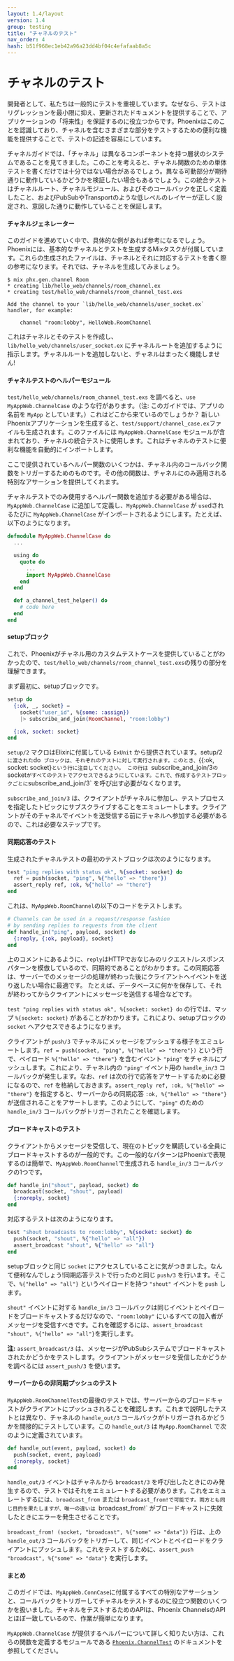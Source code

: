 ```yaml
---
layout: 1.4/layout
version: 1.4
group: testing
title: "チャネルのテスト"
nav_order: 4
hash: b51f968ec1eb42a96a23dd4bf04c4efafaab8a5c
---
```


# チャネルのテスト

開発者として、私たちは一般的にテストを重視しています。なぜなら、テストはリグレッションを最小限に抑え、更新されたドキュメントを提供することで、アプリケーションの「将来性」を保証するのに役立つからです。Phoenixはこのことを認識しており、チャネルを含むさまざまな部分をテストするための便利な機能を提供することで、テストの記述を容易にしています。

チャネルガイドでは、「チャネル」は異なるコンポーネントを持つ層状のシステムであることを見てきました。このことを考えると、チャネル関数のための単体テストを書くだけでは十分ではない場合があるでしょう。異なる可動部分が期待通りに動作しているかどうかを検証したい場合もあるでしょう。この統合テストはチャネルルート、チャネルモジュール、およびそのコールバックを正しく定義したこと、およびPubSubやTransportのような低レベルのレイヤーが正しく設定され、意図した通りに動作していることを保証します。

#### チャネルジェネレーター

このガイドを進めていく中で、具体的な例があれば参考になるでしょう。Phoenixには、基本的なチャネルとテストを生成するMixタスクが付属しています。これらの生成されたファイルは、チャネルとそれに対応するテストを書く際の参考になります。それでは、チャネルを生成してみましょう。

```console
$ mix phx.gen.channel Room
* creating lib/hello_web/channels/room_channel.ex
* creating test/hello_web/channels/room_channel_test.exs

Add the channel to your `lib/hello_web/channels/user_socket.ex` handler, for example:

    channel "room:lobby", HelloWeb.RoomChannel
```

これはチャネルとそのテストを作成し、 `lib/hello_web/channels/user_socket.ex` にチャネルルートを追加するように指示します。チャネルルートを追加しないと、チャネルはまったく機能しません!

#### チャネルテストのヘルパーモジュール

`test/hello_web/channels/room_channel_test.exs` を調べると、`use MyAppWeb.ChannelCase` のような行があります。（注: このガイドでは、アプリの名前を `MyApp` としています。）これはどこから来ているのでしょうか？
新しいPhoenixアプリケーションを生成すると、`test/support/channel_case.ex`ファイルも生成されます。このファイルには `MyAppWeb.ChannelCase` モジュールが含まれており、チャネルの統合テストに使用します。これはチャネルのテストに便利な機能を自動的にインポートします。

ここで提供されているヘルパー関数のいくつかは、チャネル内のコールバック関数をトリガーするためのものです。その他の関数は、チャネルにのみ適用される特別なアサーションを提供してくれます。

チャネルテストでのみ使用するヘルパー関数を追加する必要がある場合は、`MyAppWeb.ChannelCase` に追加して定義し、`MyAppWeb.ChannelCase` が `use`dされるたびに `MyAppWeb.ChannelCase` がインポートされるようにします。たとえば、以下のようになります。

```elixir
defmodule MyAppWeb.ChannelCase do
  ...

  using do
    quote do
      ...
      import MyAppWeb.ChannelCase
    end
  end

  def a_channel_test_helper() do
    # code here
  end
end
```


#### setupブロック

これで、Phoenixがチャネル用のカスタムテストケースを提供していることがわかったので、`test/hello_web/channels/room_channel_test.exs`の残りの部分を理解できます。

まず最初に、setupブロックです。

```elixir
setup do
  {:ok, _, socket} =
    socket("user_id", %{some: :assign})
    |> subscribe_and_join(RoomChannel, "room:lobby")

  {:ok, socket: socket}
end
```

`setup/2` マクロはElixirに付属している `ExUnit` から提供されています。setup/2` に渡された `do` ブロックは、それぞれのテストに対して実行されます。このとき、`{{:ok, socket: socket}`という行に注目してください。
この行は `subscribe_and_join/3` の `socket` がすべてのテストでアクセスできるようにしています。これで、作成するテストブロックごとに `subscribe_and_join/3` を呼び出す必要がなくなります。

`subscribe_and_join/3` は、クライアントがチャネルに参加し、テストプロセスを指定したトピックにサブスクライブすることをエミュレートします。クライアントがそのチャネルでイベントを送受信する前にチャネルへ参加する必要があるので、これは必要なステップです。


#### 同期応答のテスト

生成されたチャネルテストの最初のテストブロックは次のようになります。

```elixir
test "ping replies with status ok", %{socket: socket} do
  ref = push(socket, "ping", %{"hello" => "there"})
  assert_reply ref, :ok, %{"hello" => "there"}
end
```

これは、`MyAppWeb.RoomChannel`の以下のコードをテストします。

```elixir
# Channels can be used in a request/response fashion
# by sending replies to requests from the client
def handle_in("ping", payload, socket) do
  {:reply, {:ok, payload}, socket}
end
```

上のコメントにあるように、`reply`はHTTPでおなじみのリクエスト/レスポンスパターンを模倣しているので、同期的であることがわかります。この同期応答は、サーバーでのメッセージの処理が終わった後にクライアントへイベントを送り返したい場合に最適です。
たとえば、データベースに何かを保存して、それが終わってからクライアントにメッセージを送信する場合などです。

`test "ping replies with status ok", %{socket: socket} do` の行では、マップ `%{socket: socket}` があることがわかります。これにより、setupブロックの `socket` へアクセスできるようになります。

クライアントが `push/3` でチャネルにメッセージをプッシュする様子をエミュレートします。`ref = push(socket, "ping", %{"hello" => "there"})` という行で、ペイロード `%{"hello" => "there"}` を含むイベント `"ping"` をチャネルにプッシュします。これにより、チャネル内の `"ping"` イベント用の `handle_in/3` コールバックが発生します。なお、`ref` は次の行で応答をアサートするために必要になるので、`ref` を格納しておきます。`assert_reply ref, :ok, %{"hello" => "there"}` を指定すると、サーバーからの同期応答 `:ok, %{"hello" => "there"}` が送信されることをアサートします。このようにして、`"ping"` のための `handle_in/3` コールバックがトリガーされたことを確認します。


#### ブロードキャストのテスト

クライアントからメッセージを受信して、現在のトピックを購読している全員にブロードキャストするのが一般的です。この一般的なパターンはPhoenixで表現するのは簡単で、`MyAppWeb.RoomChannel`で生成される `handle_in/3` コールバックの1つです。

```elixir
def handle_in("shout", payload, socket) do
  broadcast(socket, "shout", payload)
  {:noreply, socket}
end
```

対応するテストは次のようになります。

```elixir
test "shout broadcasts to room:lobby", %{socket: socket} do
  push(socket, "shout", %{"hello" => "all"})
  assert_broadcast "shout", %{"hello" => "all"}
end
```

setupブロックと同じ `socket` にアクセスしていることに気がつきました。なんて便利なんでしょう!同期応答テストで行ったのと同じ `push/3` を行います。そこで、`%{"hello" => "all"}` というペイロードを持つ `"shout"` イベントを `push` します。

`shout"` イベントに対する `handle_in/3` コールバックは同じイベントとペイロードをブロードキャストするだけなので、`"room:lobby"` にいるすべての加入者がメッセージを受信すべきです。これを確認するには、`assert_broadcast "shout", %{"hello" => "all"}`を実行します。

**注:** `assert_broadcast/3` は、メッセージがPubSubシステムでブロードキャストされたかどうかをテストします。クライアントがメッセージを受信したかどうかを調べるには `assert_push/3` を使います。

#### サーバーからの非同期プッシュのテスト

`MyAppWeb.RoomChannelTest`の最後のテストでは、サーバーからのブロードキャストがクライアントにプッシュされることを確認します。これまで説明したテストとは異なり、チャネルの `handle_out/3` コールバックがトリガーされるかどうかを間接的にテストしています。この `handle_out/3` は `MyApp.RoomChannel` で次のように定義されています。

```elixir
def handle_out(event, payload, socket) do
  push(socket, event, payload)
  {:noreply, socket}
end
```

`handle_out/3` イベントはチャネルから `broadcast/3` を呼び出したときにのみ発生するので、テストではそれをエミュレートする必要があります。これをエミュレートするには、`broadcast_from` または `broadcast_from!で可能です。両方とも同じ目的を果たしますが、唯一の違いは `broadcast_from!` がブロードキャストに失敗したときにエラーを発生させることです。

`broadcast_from! (socket, "broadcast", %{"some" => "data"})` 行は、上の `handle_out/3` コールバックをトリガーして、同じイベントとペイロードをクライアントにプッシュします。これをテストするために、`assert_push "broadcast", %{"some" => "data"}` を実行します。


#### まとめ

このガイドでは、`MyAppWeb.ConnCase`に付属するすべての特別なアサーションと、コールバックをトリガーしてチャネルをテストするのに役立つ関数のいくつかを扱いました。チャネルをテストするためのAPIは、Phoenix ChannelsのAPIとほぼ一致しているので、作業が簡単になります。

`MyAppWeb.ChannelCase` が提供するヘルパーについて詳しく知りたい方は、これらの関数を定義するモジュールである [`Phoenix.ChannelTest`](https://hexdocs.pm/phoenix/Phoenix.ChannelTest.html) のドキュメントを参照してください。
